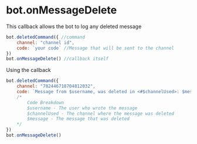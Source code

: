 # bot.onMessageDelete

This callback allows the bot to log any deleted message

```javascript
bot.deletedCommand({ //command
    channel: "channel id",
    code: `your code` //Message that will be sent to the channel
})
bot.onMessageDelete() //callback itself
```

Using the callback

```javascript
bot.deletedCommand({
    channel: "782446718704812032",
    code: `Message from $username, was deleted in <#$channelUsed>: $message`
    /*
        Code Breakdown
        $username - The user who wrote the message
        $channelUsed - The channel where the message was deleted
        $message - The message that was deleted
    */
})
bot.onMessageDelete()
```

